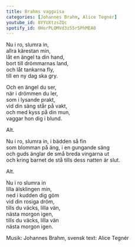 ```yaml
---
title: Brahms vaggvisa
categories: [Johannes Brahm, Alice Tegnér]
youtube_id: 8YYUXtzsZQc
spotify_id: 0HorPLOMVd3z55rSPhMEA0
---
```

  
Nu i ro, slumra in,  
allra kärestan min,  
låt en ängel ta din hand,  
bort till drömmarnas land,  
och låt tankarna fly,  
till en ny dag ska gry.  
  
Och en ängel du ser,  
när i drömmen du ler,  
som i lysande prakt,  
vid din säng står på vakt,  
och med kyss på din mun,  
vaggar hon dig i blund.


Alt.


Nu i ro, slumra in, i bädden så fin  
som blomman på äng, i en gungande säng  
och guds änglar de små breda vingarna ut  
och kring barnet de stå tills dess natten är slut.


Alt. 


Nu i ro slumra in  
lilla älsklingen min,  
ned i kudden dig göm  
vid din rosiga dröm,  
tills du väcks, lilla vän,  
nästa morgon igen,  
tills du väcks, lilla vän  
nästa morgon igen.




Musik: Johannes Brahm, svensk text: Alice Tegnér
